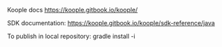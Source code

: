 Koople docs https://koople.gitbook.io/koople/

SDK documentation: https://koople.gitbook.io/koople/sdk-reference/java

To publish in local repository: gradle install -i

